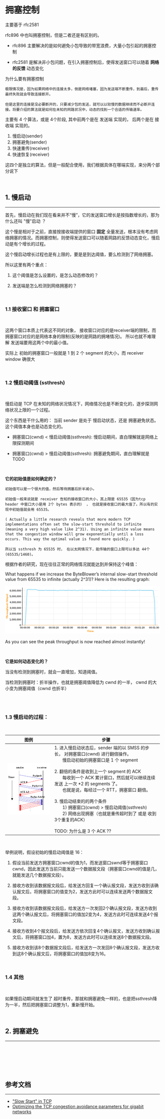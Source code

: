 # 拥塞控制

主要基于 rfc2581

rfc896 中也叫拥塞控制，但是二者还是有区别的。

* rfc896 主要解决的是如何避免小包导致的带宽浪费，大量小包引起的拥塞控制

* rfc2581 是解决非小包问题，在引入拥塞控制后，使得发送窗口可以随着 **网络的反馈** 动态变化

为什么要有拥塞控制
    
    极限情况是，因为如果网络中的连接太多，倒是网络堵塞，因为发送端不断重传，到最后，重传最终失败就会导致连接断开。
    
    但是这里的连接是没必要断开的，只要减少包的发送，就可以以较慢的数据继续而不必断开连接。将要介绍的算法就是如何在未知的网路状况中，动态的找到一个合适的传输速率。

主要有 4 个算法，或是 4个阶段, 其中前两个是在 发送端 实现的， 后两个是在 接收端 实现的。

1. 慢启动(sender)
2. 拥塞避免(sender)
3. 快速重传(receiver)
4. 快速恢复(receiver)

这四个是独立的算法，但是一般配合使用，我们根据具体在哪端实现，来分两个部分说下

<br>

## 1. 慢启动
----

首先，慢启动在我们现在看来并不“慢”，它的发送窗口增长是按指数增长的，那为什么还叫 "慢"启动 ？

这个慢是相对于之前，直接按接收端提供的窗口 **固定** 全量发送，根本没有考虑网络拥塞的情况。而拥塞控制，则使得发送窗口可以随着网路的反馈动态变化，慢启动是有个增长的过程。

这个慢启动增长过程也是有上限的，要是是到达阈值，要么检测到了网络拥塞。

所以这里有两个重点：
        
1. 这个阈值是怎么设置的，是怎么动态修改的？
   
2. 发送端是怎么检测到网络拥塞的？

<br>

### 1.1 接收窗口 和 拥塞窗口
<br>

这两个窗口本质上代表这不同的对象， 接收窗口对应的是receiver端的限制，而拥塞窗口对应的是网络本身的限制(反映的是网路的拥堵情况)。
所以也就不难理解 发送端要用这两个中的最小值。
    
实际上 初始的拥塞窗口一般就是 1 到 2 个 segment 的大小，而 receiver window 确很大

<br>

### 1.2 慢启动阈值 (ssthresh)

<br>

慢启动是 TCP 在未知的网络状况情况下，网络情况也是不断变化的，逐步探测网络状况上限的一个过程。    

这个东西是干什么用的： 当前 sender 是处于 慢启动状态，还是 拥塞避免状态。这个阈值本身也是动态变化的。

* 拥塞窗口(cwnd) < 慢启动阈值(ssthresh): 慢启动期间，直白理解就是网络上限探测期间

* 拥塞窗口(cwnd) > 慢启动阈值(ssthresh): 拥塞避免期间，直白理解就是 TODO

<br>

**它的初始值是如何确定的？**

```
初始值可以是一个很大的值，然后等待拥塞后折半减小。

初始值一般来说就是 receiver 告知的接收窗口的大小，其上限是 65535（因为tcp header 中窗口大小是用 2个 bytes 表示的） ， 也就是接收窗口的最大值了。所以有的实现中初始值就会用 65535。

( Actually a little research reveals that more modern TCP implementations often set the slow-start threshold to infinite (meaning a very high value like 2^31). Using an infinite value means that the congestion window will grow exponentially until a loss occurs. This way the optimal value is found more quickly. )

所以当 ssthresh 为 65535 时， 在以太网情况下，能传输的窗口上限可以多达 44个 (65535/1460)。
```

根据作者的研究，现在往往正常的网络情况就能达到并保持这个峰值：

What happens if we increase the ByteBlower’s internal slow-start threshold value from 65535 to infinite (actually 2^31)? Here is the resulting graph:

![fad](resources/slow_start_throughput.png)

As you can see the peak throughput is now reached almost instantly!

<br>

**它是如何动态变化的？**

当没有检测到拥塞时，就会一直增加，知道阈值。

当检测到拥塞时：折半操作，也就是拥塞阈值降低为 cwnd 的一半， cwnd 的大小变为拥塞阈值（cwnd 也折半）

<br>

    

<br>

### 1.3 慢启动的过程：
<br>

|  图例   | 步骤  |
|  ----  | ----  |
| ![window](resources/slowstart.gif "optional title")  | 1. 进入慢启动状态后，sender 端的以 SMSS 的步长， 对拥塞窗口(cwnd) 进行翻倍操作。<br>&nbsp; &nbsp; &nbsp; &nbsp;慢启动初始的拥塞窗口是 1 个 segment<br><br>2. 翻倍的条件是收到上一个 segment 的 ACK <br>&nbsp; &nbsp; &nbsp; &nbsp;每收到一个 ACK 累计窗口，然后就可以继续连续发送 上一次 *2 的 segments 了。<br>&nbsp; &nbsp; &nbsp; &nbsp;也就是说，每经过一个 RTT，拥塞窗口 翻倍。<br><br>3. 慢启动结束的的两个条件<br>&nbsp; &nbsp; &nbsp; &nbsp;1) 拥塞窗口(cwnd) > 慢启动阈值(ssthresh)<br>&nbsp; &nbsp; &nbsp; &nbsp;2) 网络出现拥塞（也就是重传超时到了 或是 收到3个重复的ACK）<br><br>TODO: 为什么是 3 个 ACK ??<br>|


<br>

举例说明，假设初始的慢启动阈值是 16：

1. 假设当前发送方拥塞窗口cwnd的值为1，而发送窗口swnd等于拥塞窗口cwnd，因此发送方当前只能发送一个数据报文段（拥塞窗口cwnd的值是几，就能发送几个数据报文段）。

2. 接收方收到该数据报文段后，给发送方回复一个确认报文段，发送方收到该确认报文后，将拥塞窗口的值变为2，发送方此时可以连续发送两个数据报文段。

3. 接收方收到该数据报文段后，给发送方一次发回2个确认报文段，发送方收到这两个确认报文后，将拥塞窗口的值加2变为4，发送方此时可连续发送4个报文段。

4. 接收方收到4个报文段后，给发送方依次回复4个确认报文，发送方收到确认报文后，将拥塞窗口加4，置为8，发送方此时可以连续发送8个数据报文段。

5. 接收方收到该8个数据报文段后，给发送方一次发回8个确认报文段，发送方收到这8个确认报文后，将拥塞窗口的值加8变为16。

<br>


### 1.4 其他
<br>

如果慢启动期间就发生了 超时重传，那就和拥塞避免一样的，也是把ssthresh降为一半，然后把拥塞窗口调整为1，重新慢开始。

<br>


## 2. 拥塞避免
----
<br>


<br><br><br>

## 参考文档
----

* ["Slow Start" in TCP](https://www.isi.edu/nsnam/DIRECTED_RESEARCH/DR_HYUNAH/D-Research/slow-start-tcp.html)
* [Optimizing the TCP congestion avoidance parameters for gigabit networks](https://www.excentis.com/blog/optimizing-tcp-congestion-avoidance-parameters-gigabit-networks)